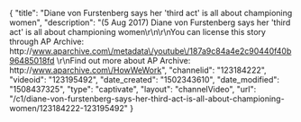 {
    "title": "Diane von Furstenberg says her 'third act' is all about championing women",
    "description": "(5 Aug 2017) Diane von Furstenberg says her 'third act' is all about championing women\r\n\r\nYou can license this story through AP Archive: http:\/\/www.aparchive.com\/metadata\/youtube\/187a9c84a4e2c90440f40b96485018fd \r\nFind out more about AP Archive: http:\/\/www.aparchive.com\/HowWeWork",
    "channelid": "123184222",
    "videoid": "123195492",
    "date_created": "1502343610",
    "date_modified": "1508437325",
    "type": "captivate",
    "layout": "channelVideo",
    "url": "\/c1\/diane-von-furstenberg-says-her-third-act-is-all-about-championing-women\/123184222-123195492"
}